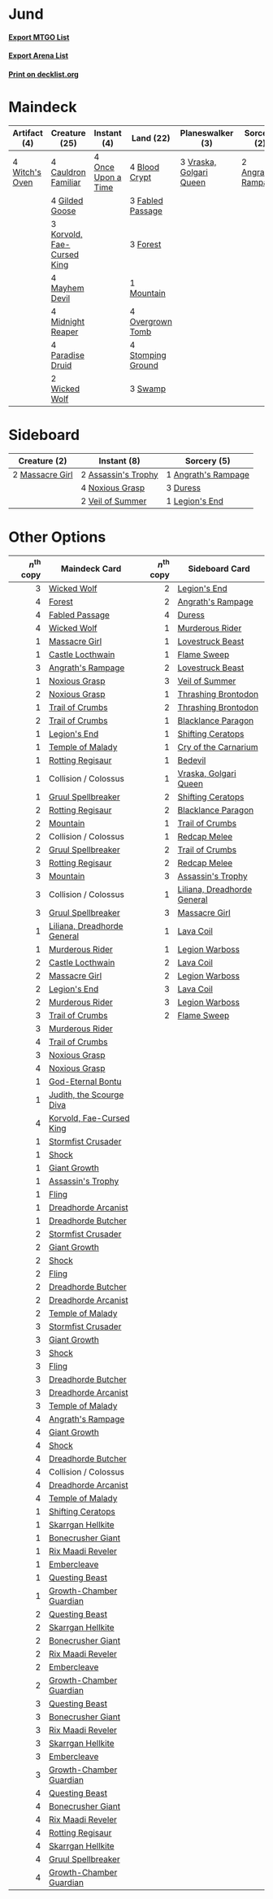 # Jund

#### [Export MTGO List](../collection/Jund/Jund.txt)
#### [Export Arena List](../collection/Jund/Jund_arena.txt)
#### [Print on decklist.org](http://decklist.org/?deckmain=2%09Angrath's%20Rampage%0A4%09Blood%20Crypt%0A4%09Cauldron%20Familiar%0A3%09Fabled%20Passage%0A3%09Forest%0A4%09Gilded%20Goose%0A3%09Korvold,%20Fae-Cursed%20King%0A4%09Mayhem%20Devil%0A4%09Midnight%20Reaper%0A1%09Mountain%0A4%09Once%20Upon%20a%20Time%0A4%09Overgrown%20Tomb%0A4%09Paradise%20Druid%0A4%09Stomping%20Ground%0A3%09Swamp%0A3%09Vraska,%20Golgari%20Queen%0A2%09Wicked%20Wolf%0A4%09Witch's%20Oven&deckside=1%09Angrath's%20Rampage%0A2%09Assassin's%20Trophy%0A3%09Duress%0A1%09Legion's%20End%0A2%09Massacre%20Girl%0A4%09Noxious%20Grasp%0A2%09Veil%20of%20Summer)
# Maindeck

|                                      Artifact (4)                                       |                                            Creature (25)                                            |                                         Instant (4)                                         |                                         Land (22)                                          |                                         Planeswalker (3)                                         |                                         Sorcery (2)                                          |
|-----------------------------------------------------------------------------------------|-----------------------------------------------------------------------------------------------------|---------------------------------------------------------------------------------------------|--------------------------------------------------------------------------------------------|--------------------------------------------------------------------------------------------------|----------------------------------------------------------------------------------------------|
|4 [Witch's Oven](http://gatherer.wizards.com/Pages/Card/Details.aspx?multiverseid=473199)|4 [Cauldron Familiar](http://gatherer.wizards.com/Pages/Card/Details.aspx?multiverseid=473043)       |4 [Once Upon a Time](http://gatherer.wizards.com/Pages/Card/Details.aspx?multiverseid=473131)|4 [Blood Crypt](http://gatherer.wizards.com/Pages/Card/Details.aspx?multiverseid=97102)     |3 [Vraska, Golgari Queen](http://gatherer.wizards.com/Pages/Card/Details.aspx?multiverseid=452963)|2 [Angrath's Rampage](http://gatherer.wizards.com/Pages/Card/Details.aspx?multiverseid=461112)|
|                                                                                         |4 [Gilded Goose](http://gatherer.wizards.com/Pages/Card/Details.aspx?multiverseid=473122)            |                                                                                             |3 [Fabled Passage](http://gatherer.wizards.com/Pages/Card/Details.aspx?multiverseid=473206) |                                                                                                  |                                                                                              |
|                                                                                         |3 [Korvold, Fae-Cursed King](http://gatherer.wizards.com/Pages/Card/Details.aspx?multiverseid=476047)|                                                                                             |3 [Forest](http://gatherer.wizards.com/Pages/Card/Details.aspx?multiverseid=439860)         |                                                                                                  |                                                                                              |
|                                                                                         |4 [Mayhem Devil](http://gatherer.wizards.com/Pages/Card/Details.aspx?multiverseid=461131)            |                                                                                             |1 [Mountain](http://gatherer.wizards.com/Pages/Card/Details.aspx?multiverseid=439859)       |                                                                                                  |                                                                                              |
|                                                                                         |4 [Midnight Reaper](http://gatherer.wizards.com/Pages/Card/Details.aspx?multiverseid=452827)         |                                                                                             |4 [Overgrown Tomb](http://gatherer.wizards.com/Pages/Card/Details.aspx?multiverseid=405103) |                                                                                                  |                                                                                              |
|                                                                                         |4 [Paradise Druid](http://gatherer.wizards.com/Pages/Card/Details.aspx?multiverseid=461098)          |                                                                                             |4 [Stomping Ground](http://gatherer.wizards.com/Pages/Card/Details.aspx?multiverseid=405110)|                                                                                                  |                                                                                              |
|                                                                                         |2 [Wicked Wolf](http://gatherer.wizards.com/Pages/Card/Details.aspx?multiverseid=473143)             |                                                                                             |3 [Swamp](http://gatherer.wizards.com/Pages/Card/Details.aspx?multiverseid=439858)          |                                                                                                  |                                                                                              |


# Sideboard

|                                       Creature (2)                                       |                                         Instant (8)                                          |                                         Sorcery (5)                                          |
|------------------------------------------------------------------------------------------|----------------------------------------------------------------------------------------------|----------------------------------------------------------------------------------------------|
|2 [Massacre Girl](http://gatherer.wizards.com/Pages/Card/Details.aspx?multiverseid=461026)|2 [Assassin's Trophy](http://gatherer.wizards.com/Pages/Card/Details.aspx?multiverseid=452902)|1 [Angrath's Rampage](http://gatherer.wizards.com/Pages/Card/Details.aspx?multiverseid=461112)|
|                                                                                          |4 [Noxious Grasp](http://gatherer.wizards.com/Pages/Card/Details.aspx?multiverseid=466864)    |3 [Duress](http://gatherer.wizards.com/Pages/Card/Details.aspx?multiverseid=14557)            |
|                                                                                          |2 [Veil of Summer](http://gatherer.wizards.com/Pages/Card/Details.aspx?multiverseid=466952)   |1 [Legion's End](http://gatherer.wizards.com/Pages/Card/Details.aspx?multiverseid=466860)     |


# Other Options

|*n*<sup>th</sup> copy|                                            Maindeck Card                                             |*n*<sup>th</sup> copy|                                            Sideboard Card                                            |
|--------------------:|------------------------------------------------------------------------------------------------------|--------------------:|------------------------------------------------------------------------------------------------------|
|                    3|[Wicked Wolf](http://gatherer.wizards.com/Pages/Card/Details.aspx?multiverseid=473143)                |                    2|[Legion's End](http://gatherer.wizards.com/Pages/Card/Details.aspx?multiverseid=466860)               |
|                    4|[Forest](http://gatherer.wizards.com/Pages/Card/Details.aspx?multiverseid=439860)                     |                    2|[Angrath's Rampage](http://gatherer.wizards.com/Pages/Card/Details.aspx?multiverseid=461112)          |
|                    4|[Fabled Passage](http://gatherer.wizards.com/Pages/Card/Details.aspx?multiverseid=473206)             |                    4|[Duress](http://gatherer.wizards.com/Pages/Card/Details.aspx?multiverseid=14557)                      |
|                    4|[Wicked Wolf](http://gatherer.wizards.com/Pages/Card/Details.aspx?multiverseid=473143)                |                    1|[Murderous Rider](http://gatherer.wizards.com/Pages/Card/Details.aspx?multiverseid=473059)            |
|                    1|[Massacre Girl](http://gatherer.wizards.com/Pages/Card/Details.aspx?multiverseid=461026)              |                    1|[Lovestruck Beast](http://gatherer.wizards.com/Pages/Card/Details.aspx?multiverseid=473127)           |
|                    1|[Castle Locthwain](http://gatherer.wizards.com/Pages/Card/Details.aspx?multiverseid=473203)           |                    1|[Flame Sweep](http://gatherer.wizards.com/Pages/Card/Details.aspx?multiverseid=466893)                |
|                    3|[Angrath's Rampage](http://gatherer.wizards.com/Pages/Card/Details.aspx?multiverseid=461112)          |                    2|[Lovestruck Beast](http://gatherer.wizards.com/Pages/Card/Details.aspx?multiverseid=473127)           |
|                    1|[Noxious Grasp](http://gatherer.wizards.com/Pages/Card/Details.aspx?multiverseid=466864)              |                    3|[Veil of Summer](http://gatherer.wizards.com/Pages/Card/Details.aspx?multiverseid=466952)             |
|                    2|[Noxious Grasp](http://gatherer.wizards.com/Pages/Card/Details.aspx?multiverseid=466864)              |                    1|[Thrashing Brontodon](http://gatherer.wizards.com/Pages/Card/Details.aspx?multiverseid=456570)        |
|                    1|[Trail of Crumbs](http://gatherer.wizards.com/Pages/Card/Details.aspx?multiverseid=473141)            |                    2|[Thrashing Brontodon](http://gatherer.wizards.com/Pages/Card/Details.aspx?multiverseid=456570)        |
|                    2|[Trail of Crumbs](http://gatherer.wizards.com/Pages/Card/Details.aspx?multiverseid=473141)            |                    1|[Blacklance Paragon](http://gatherer.wizards.com/Pages/Card/Details.aspx?multiverseid=473041)         |
|                    1|[Legion's End](http://gatherer.wizards.com/Pages/Card/Details.aspx?multiverseid=466860)               |                    1|[Shifting Ceratops](http://gatherer.wizards.com/Pages/Card/Details.aspx?multiverseid=466948)          |
|                    1|[Temple of Malady](http://gatherer.wizards.com/Pages/Card/Details.aspx?multiverseid=380515)           |                    1|[Cry of the Carnarium](http://gatherer.wizards.com/Pages/Card/Details.aspx?multiverseid=457214)       |
|                    1|[Rotting Regisaur](http://gatherer.wizards.com/Pages/Card/Details.aspx?multiverseid=466865)           |                    1|[Bedevil](http://gatherer.wizards.com/Pages/Card/Details.aspx?multiverseid=457301)                    |
|                    1|Collision / Colossus                                                                                  |                    1|[Vraska, Golgari Queen](http://gatherer.wizards.com/Pages/Card/Details.aspx?multiverseid=452963)      |
|                    1|[Gruul Spellbreaker](http://gatherer.wizards.com/Pages/Card/Details.aspx?multiverseid=457323)         |                    2|[Shifting Ceratops](http://gatherer.wizards.com/Pages/Card/Details.aspx?multiverseid=466948)          |
|                    2|[Rotting Regisaur](http://gatherer.wizards.com/Pages/Card/Details.aspx?multiverseid=466865)           |                    2|[Blacklance Paragon](http://gatherer.wizards.com/Pages/Card/Details.aspx?multiverseid=473041)         |
|                    2|[Mountain](http://gatherer.wizards.com/Pages/Card/Details.aspx?multiverseid=439859)                   |                    1|[Trail of Crumbs](http://gatherer.wizards.com/Pages/Card/Details.aspx?multiverseid=473141)            |
|                    2|Collision / Colossus                                                                                  |                    1|[Redcap Melee](http://gatherer.wizards.com/Pages/Card/Details.aspx?multiverseid=473097)               |
|                    2|[Gruul Spellbreaker](http://gatherer.wizards.com/Pages/Card/Details.aspx?multiverseid=457323)         |                    2|[Trail of Crumbs](http://gatherer.wizards.com/Pages/Card/Details.aspx?multiverseid=473141)            |
|                    3|[Rotting Regisaur](http://gatherer.wizards.com/Pages/Card/Details.aspx?multiverseid=466865)           |                    2|[Redcap Melee](http://gatherer.wizards.com/Pages/Card/Details.aspx?multiverseid=473097)               |
|                    3|[Mountain](http://gatherer.wizards.com/Pages/Card/Details.aspx?multiverseid=439859)                   |                    3|[Assassin's Trophy](http://gatherer.wizards.com/Pages/Card/Details.aspx?multiverseid=452902)          |
|                    3|Collision / Colossus                                                                                  |                    1|[Liliana, Dreadhorde General](http://gatherer.wizards.com/Pages/Card/Details.aspx?multiverseid=461024)|
|                    3|[Gruul Spellbreaker](http://gatherer.wizards.com/Pages/Card/Details.aspx?multiverseid=457323)         |                    3|[Massacre Girl](http://gatherer.wizards.com/Pages/Card/Details.aspx?multiverseid=461026)              |
|                    1|[Liliana, Dreadhorde General](http://gatherer.wizards.com/Pages/Card/Details.aspx?multiverseid=461024)|                    1|[Lava Coil](http://gatherer.wizards.com/Pages/Card/Details.aspx?multiverseid=452858)                  |
|                    1|[Murderous Rider](http://gatherer.wizards.com/Pages/Card/Details.aspx?multiverseid=473059)            |                    1|[Legion Warboss](http://gatherer.wizards.com/Pages/Card/Details.aspx?multiverseid=452859)             |
|                    2|[Castle Locthwain](http://gatherer.wizards.com/Pages/Card/Details.aspx?multiverseid=473203)           |                    2|[Lava Coil](http://gatherer.wizards.com/Pages/Card/Details.aspx?multiverseid=452858)                  |
|                    2|[Massacre Girl](http://gatherer.wizards.com/Pages/Card/Details.aspx?multiverseid=461026)              |                    2|[Legion Warboss](http://gatherer.wizards.com/Pages/Card/Details.aspx?multiverseid=452859)             |
|                    2|[Legion's End](http://gatherer.wizards.com/Pages/Card/Details.aspx?multiverseid=466860)               |                    3|[Lava Coil](http://gatherer.wizards.com/Pages/Card/Details.aspx?multiverseid=452858)                  |
|                    2|[Murderous Rider](http://gatherer.wizards.com/Pages/Card/Details.aspx?multiverseid=473059)            |                    3|[Legion Warboss](http://gatherer.wizards.com/Pages/Card/Details.aspx?multiverseid=452859)             |
|                    3|[Trail of Crumbs](http://gatherer.wizards.com/Pages/Card/Details.aspx?multiverseid=473141)            |                    2|[Flame Sweep](http://gatherer.wizards.com/Pages/Card/Details.aspx?multiverseid=466893)                |
|                    3|[Murderous Rider](http://gatherer.wizards.com/Pages/Card/Details.aspx?multiverseid=473059)            |                     |                                                                                                      |
|                    4|[Trail of Crumbs](http://gatherer.wizards.com/Pages/Card/Details.aspx?multiverseid=473141)            |                     |                                                                                                      |
|                    3|[Noxious Grasp](http://gatherer.wizards.com/Pages/Card/Details.aspx?multiverseid=466864)              |                     |                                                                                                      |
|                    4|[Noxious Grasp](http://gatherer.wizards.com/Pages/Card/Details.aspx?multiverseid=466864)              |                     |                                                                                                      |
|                    1|[God-Eternal Bontu](http://gatherer.wizards.com/Pages/Card/Details.aspx?multiverseid=461019)          |                     |                                                                                                      |
|                    1|[Judith, the Scourge Diva](http://gatherer.wizards.com/Pages/Card/Details.aspx?multiverseid=457329)   |                     |                                                                                                      |
|                    4|[Korvold, Fae-Cursed King](http://gatherer.wizards.com/Pages/Card/Details.aspx?multiverseid=476047)   |                     |                                                                                                      |
|                    1|[Stormfist Crusader](http://gatherer.wizards.com/Pages/Card/Details.aspx?multiverseid=473165)         |                     |                                                                                                      |
|                    1|[Shock](http://gatherer.wizards.com/Pages/Card/Details.aspx?multiverseid=129732)                      |                     |                                                                                                      |
|                    1|[Giant Growth](http://gatherer.wizards.com/Pages/Card/Details.aspx?multiverseid=129568)               |                     |                                                                                                      |
|                    1|[Assassin's Trophy](http://gatherer.wizards.com/Pages/Card/Details.aspx?multiverseid=452902)          |                     |                                                                                                      |
|                    1|[Fling](http://gatherer.wizards.com/Pages/Card/Details.aspx?multiverseid=426834)                      |                     |                                                                                                      |
|                    1|[Dreadhorde Arcanist](http://gatherer.wizards.com/Pages/Card/Details.aspx?multiverseid=461052)        |                     |                                                                                                      |
|                    1|[Dreadhorde Butcher](http://gatherer.wizards.com/Pages/Card/Details.aspx?multiverseid=461121)         |                     |                                                                                                      |
|                    2|[Stormfist Crusader](http://gatherer.wizards.com/Pages/Card/Details.aspx?multiverseid=473165)         |                     |                                                                                                      |
|                    2|[Giant Growth](http://gatherer.wizards.com/Pages/Card/Details.aspx?multiverseid=129568)               |                     |                                                                                                      |
|                    2|[Shock](http://gatherer.wizards.com/Pages/Card/Details.aspx?multiverseid=129732)                      |                     |                                                                                                      |
|                    2|[Fling](http://gatherer.wizards.com/Pages/Card/Details.aspx?multiverseid=426834)                      |                     |                                                                                                      |
|                    2|[Dreadhorde Butcher](http://gatherer.wizards.com/Pages/Card/Details.aspx?multiverseid=461121)         |                     |                                                                                                      |
|                    2|[Dreadhorde Arcanist](http://gatherer.wizards.com/Pages/Card/Details.aspx?multiverseid=461052)        |                     |                                                                                                      |
|                    2|[Temple of Malady](http://gatherer.wizards.com/Pages/Card/Details.aspx?multiverseid=380515)           |                     |                                                                                                      |
|                    3|[Stormfist Crusader](http://gatherer.wizards.com/Pages/Card/Details.aspx?multiverseid=473165)         |                     |                                                                                                      |
|                    3|[Giant Growth](http://gatherer.wizards.com/Pages/Card/Details.aspx?multiverseid=129568)               |                     |                                                                                                      |
|                    3|[Shock](http://gatherer.wizards.com/Pages/Card/Details.aspx?multiverseid=129732)                      |                     |                                                                                                      |
|                    3|[Fling](http://gatherer.wizards.com/Pages/Card/Details.aspx?multiverseid=426834)                      |                     |                                                                                                      |
|                    3|[Dreadhorde Butcher](http://gatherer.wizards.com/Pages/Card/Details.aspx?multiverseid=461121)         |                     |                                                                                                      |
|                    3|[Dreadhorde Arcanist](http://gatherer.wizards.com/Pages/Card/Details.aspx?multiverseid=461052)        |                     |                                                                                                      |
|                    3|[Temple of Malady](http://gatherer.wizards.com/Pages/Card/Details.aspx?multiverseid=380515)           |                     |                                                                                                      |
|                    4|[Angrath's Rampage](http://gatherer.wizards.com/Pages/Card/Details.aspx?multiverseid=461112)          |                     |                                                                                                      |
|                    4|[Giant Growth](http://gatherer.wizards.com/Pages/Card/Details.aspx?multiverseid=129568)               |                     |                                                                                                      |
|                    4|[Shock](http://gatherer.wizards.com/Pages/Card/Details.aspx?multiverseid=129732)                      |                     |                                                                                                      |
|                    4|[Dreadhorde Butcher](http://gatherer.wizards.com/Pages/Card/Details.aspx?multiverseid=461121)         |                     |                                                                                                      |
|                    4|Collision / Colossus                                                                                  |                     |                                                                                                      |
|                    4|[Dreadhorde Arcanist](http://gatherer.wizards.com/Pages/Card/Details.aspx?multiverseid=461052)        |                     |                                                                                                      |
|                    4|[Temple of Malady](http://gatherer.wizards.com/Pages/Card/Details.aspx?multiverseid=380515)           |                     |                                                                                                      |
|                    1|[Shifting Ceratops](http://gatherer.wizards.com/Pages/Card/Details.aspx?multiverseid=466948)          |                     |                                                                                                      |
|                    1|[Skarrgan Hellkite](http://gatherer.wizards.com/Pages/Card/Details.aspx?multiverseid=457258)          |                     |                                                                                                      |
|                    1|[Bonecrusher Giant](http://gatherer.wizards.com/Pages/Card/Details.aspx?multiverseid=473077)          |                     |                                                                                                      |
|                    1|[Rix Maadi Reveler](http://gatherer.wizards.com/Pages/Card/Details.aspx?multiverseid=457253)          |                     |                                                                                                      |
|                    1|[Embercleave](http://gatherer.wizards.com/Pages/Card/Details.aspx?multiverseid=473082)                |                     |                                                                                                      |
|                    1|[Questing Beast](http://gatherer.wizards.com/Pages/Card/Details.aspx?multiverseid=473133)             |                     |                                                                                                      |
|                    1|[Growth-Chamber Guardian](http://gatherer.wizards.com/Pages/Card/Details.aspx?multiverseid=457272)    |                     |                                                                                                      |
|                    2|[Questing Beast](http://gatherer.wizards.com/Pages/Card/Details.aspx?multiverseid=473133)             |                     |                                                                                                      |
|                    2|[Skarrgan Hellkite](http://gatherer.wizards.com/Pages/Card/Details.aspx?multiverseid=457258)          |                     |                                                                                                      |
|                    2|[Bonecrusher Giant](http://gatherer.wizards.com/Pages/Card/Details.aspx?multiverseid=473077)          |                     |                                                                                                      |
|                    2|[Rix Maadi Reveler](http://gatherer.wizards.com/Pages/Card/Details.aspx?multiverseid=457253)          |                     |                                                                                                      |
|                    2|[Embercleave](http://gatherer.wizards.com/Pages/Card/Details.aspx?multiverseid=473082)                |                     |                                                                                                      |
|                    2|[Growth-Chamber Guardian](http://gatherer.wizards.com/Pages/Card/Details.aspx?multiverseid=457272)    |                     |                                                                                                      |
|                    3|[Questing Beast](http://gatherer.wizards.com/Pages/Card/Details.aspx?multiverseid=473133)             |                     |                                                                                                      |
|                    3|[Bonecrusher Giant](http://gatherer.wizards.com/Pages/Card/Details.aspx?multiverseid=473077)          |                     |                                                                                                      |
|                    3|[Rix Maadi Reveler](http://gatherer.wizards.com/Pages/Card/Details.aspx?multiverseid=457253)          |                     |                                                                                                      |
|                    3|[Skarrgan Hellkite](http://gatherer.wizards.com/Pages/Card/Details.aspx?multiverseid=457258)          |                     |                                                                                                      |
|                    3|[Embercleave](http://gatherer.wizards.com/Pages/Card/Details.aspx?multiverseid=473082)                |                     |                                                                                                      |
|                    3|[Growth-Chamber Guardian](http://gatherer.wizards.com/Pages/Card/Details.aspx?multiverseid=457272)    |                     |                                                                                                      |
|                    4|[Questing Beast](http://gatherer.wizards.com/Pages/Card/Details.aspx?multiverseid=473133)             |                     |                                                                                                      |
|                    4|[Bonecrusher Giant](http://gatherer.wizards.com/Pages/Card/Details.aspx?multiverseid=473077)          |                     |                                                                                                      |
|                    4|[Rix Maadi Reveler](http://gatherer.wizards.com/Pages/Card/Details.aspx?multiverseid=457253)          |                     |                                                                                                      |
|                    4|[Rotting Regisaur](http://gatherer.wizards.com/Pages/Card/Details.aspx?multiverseid=466865)           |                     |                                                                                                      |
|                    4|[Skarrgan Hellkite](http://gatherer.wizards.com/Pages/Card/Details.aspx?multiverseid=457258)          |                     |                                                                                                      |
|                    4|[Gruul Spellbreaker](http://gatherer.wizards.com/Pages/Card/Details.aspx?multiverseid=457323)         |                     |                                                                                                      |
|                    4|[Growth-Chamber Guardian](http://gatherer.wizards.com/Pages/Card/Details.aspx?multiverseid=457272)    |                     |                                                                                                      |

